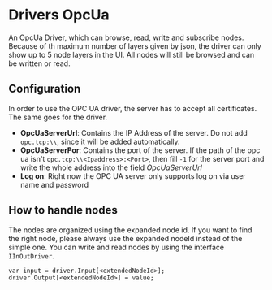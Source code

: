 # Drivers OpcUa

An OpcUa Driver, which can browse, read, write and subscribe nodes.
Because of th maximum number of layers given by json, the driver can only show up to 5 node layers in the UI. 
All nodes will still be browsed and can be written or read.  

## Configuration
In order to use the OPC UA driver, the server has to accept all certificates. The same goes for the driver.
- **OpcUaServerUrl**: Contains the IP Address of the server. Do not add `opc.tcp:\\`, since it will be added automatically. 
- **OpcUaServerPor**: Contains the port of the server. If the path of the opc ua isn't `opc.tcp:\\<Ipaddress>:<Port>`, then fill `-1` for the server port and write the whole address into the field *OpcUaServerUrl*
- **Log on**: Right now the OPC UA server only supports log on via user name and password

## How to handle nodes
The nodes are organized using the expanded node id. If you want to find the right node, please always use the expanded nodeId instead of the simple one. You can write and read nodes by using the interface `IInOutDriver`.
```
var input = driver.Input[<extendedNodeId>];
driver.Output[<extendedNodeId>] = value;
```
